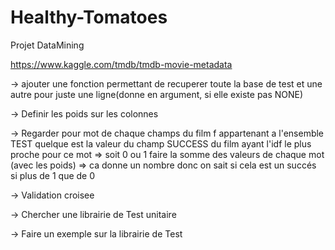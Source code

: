 # Healthy-Tomatoes
Projet DataMining

https://www.kaggle.com/tmdb/tmdb-movie-metadata

-> ajouter une fonction permettant de recuperer toute la base de test et une autre pour juste une ligne(donne en argument, si elle existe pas NONE)

-> Definir les poids sur les colonnes

-> Regarder pour mot de chaque champs du film f appartenant a l'ensemble TEST
	quelque est la valeur du champ SUCCESS du film ayant l'idf le plus proche pour ce mot => soit 0 ou 1 
	faire la somme des valeurs de chaque mot (avec les poids) => ca donne un nombre
	donc on sait si cela est un succés si plus de 1 que de 0

-> Validation croisee

-> Chercher une librairie de Test unitaire

-> Faire un exemple sur la librairie de Test
